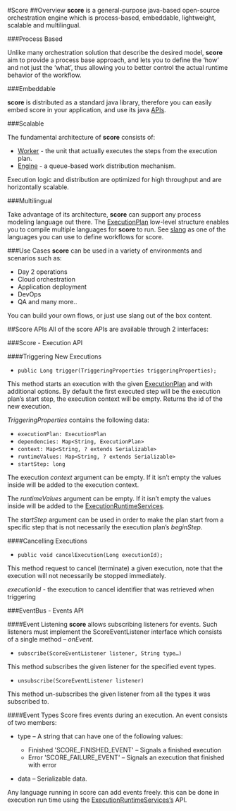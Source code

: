 #Score
##Overview
**score** is a general-purpose java-based open-source orchestration engine which is process-based, 
embeddable, lightweight, scalable and multilingual.

###Process Based

Unlike many orchestration solution that describe the desired model, 
**score** aim to provide a process base approach, and lets you  to define the ‘how’ and not just the ‘what’, 
thus allowing you to better control the actual runtime behavior of the workflow.

###Embeddable

**score** is distributed as a standard java library, therefore you can easily embed score in your application, 
and use its java [APIs](#docs/#score-apis).

###Scalable

The fundamental architecture of **score** consists of:

+ [Worker](#docs/#worker) - the unit that actually executes the steps from the execution plan. 
+ [Engine](#docs/#engine) - a queue-based work distribution mechanism. 

Execution logic and distribution are optimized for high throughput and are horizontally scalable.

###Multilingual

Take advantage of its architecture, **score** can support any process modeling language out there.
The [ExecutionPlan](#docs/#execution-plan) low-level structure enables you to compile multiple languages for **score** to run. 
See [slang](#docs/#slang) as one of the languages you can use to define workflows for score. 

###Use Cases
**score**  can be used in a variety of environments and scenarios such as: 
-	Day 2 operations
-	Cloud orchestration
-	Application deployment
-	DevOps
-	QA
and many more..

You can build your own flows, or just use slang out of the box content. 

##Score APIs
All of the score APIs are available through 2 interfaces:

###Score - Execution API

####Triggering New Executions
+ `public Long trigger(TriggeringProperties triggeringProperties);`

This method starts an execution with the given [ExecutionPlan](#docs/#execution-plan) and with additional options. 
By default the first executed step will be the execution plan’s start step, the execution context will be empty.
Returns the id of the new execution.

*TriggeringProperties* contains the following data:
+ `executionPlan: ExecutionPlan`
+ `dependencies: Map<String, ExecutionPlan>`
+ `context: Map<String, ? extends Serializable>`
+ `runtimeValues: Map<String, ? extends Serializable>`
+ `startStep: long`

The execution *context* argument can be empty. If it isn’t empty the values inside will be added to the execution context.
    
The *runtimeValues* argument can be empty. If it isn’t empty the values inside will be 
added to the [ExecutionRuntimeServices](#docs/#executionruntimeservices).
    
The *startStep* argument can be used in order to make the plan start from a specific step that is not necessarily 
the execution plan’s *beginStep*.

####Cancelling Executions
+ `public void cancelExecution(Long executionId);`

This method request to cancel (terminate) a given execution, note that the execution will not necessarily be stopped immediately.

*executionId* - the execution to cancel identifier that was retrieved when triggering

###EventBus - Events API

####Event Listening
**score** allows subscribing listeners for events. 
Such listeners must implement the ScoreEventListener interface which consists of a single method – *onEvent*.
+ `subscribe(ScoreEventListener listener, String type…)`

This method subscribes the given listener for the specified event types.

+ `unsubscribe(ScoreEventListener listener)`

This method un-subscribes the given listener from all the types it was subscribed to.

####Event Types
Score fires events during an execution. An event consists of two members:
+  type – A string that can have one of the following values:
    -  Finished 'SCORE_FINISHED_EVENT' – Signals a finished execution
    -  Error 'SCORE_FAILURE_EVENT' – Signals an execution that finished with error
    
+  data – Serializable data.

Any language running in score can add events freely. 
this can be done in execution run time using the [ExecutionRuntimeServices’s](#docs/#executionruntimeservices) API.
